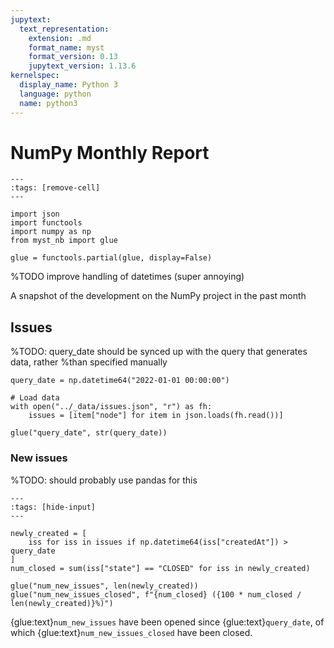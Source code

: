 ```yaml
---
jupytext:
  text_representation:
    extension: .md
    format_name: myst
    format_version: 0.13
    jupytext_version: 1.13.6
kernelspec:
  display_name: Python 3
  language: python
  name: python3
---
```


# NumPy Monthly Report

```{code-cell} ipython3
---
:tags: [remove-cell]
---

import json
import functools
import numpy as np
from myst_nb import glue

glue = functools.partial(glue, display=False)
```

%TODO improve handling of datetimes (super annoying)

A snapshot of the development on the NumPy project in the past month

## Issues

%TODO: query_date should be synced up with the query that generates data, rather
%than specified manually

```{code-cell} ipython3
query_date = np.datetime64("2022-01-01 00:00:00")

# Load data
with open("../_data/issues.json", "r") as fh:
    issues = [item["node"] for item in json.loads(fh.read())]

glue("query_date", str(query_date))
```

### New issues

%TODO: should probably use pandas for this

```{code-cell} ipython3
---
:tags: [hide-input]
---

newly_created = [
    iss for iss in issues if np.datetime64(iss["createdAt"]) > query_date
]
num_closed = sum(iss["state"] == "CLOSED" for iss in newly_created)

glue("num_new_issues", len(newly_created))
glue("num_new_issues_closed", f"{num_closed} ({100 * num_closed / len(newly_created)}%)")
```

{glue:text}`num_new_issues` have been opened since {glue:text}`query_date`, of
which {glue:text}`num_new_issues_closed` have been closed.
